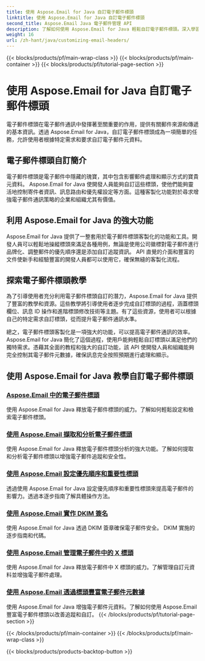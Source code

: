 ```yaml
---
title: 使用 Aspose.Email for Java 自訂電子郵件標頭
linktitle: 使用 Aspose.Email for Java 自訂電子郵件標頭
second_title: Aspose.Email Java 電子郵件管理 API
description: 了解如何使用 Aspose.Email for Java 輕鬆自訂電子郵件標頭。深入學習教學課程並利用電子郵件標頭自訂的強大功能。
weight: 16
url: /zh-hant/java/customizing-email-headers/
---
```


{{< blocks/products/pf/main-wrap-class >}}
{{< blocks/products/pf/main-container >}}
{{< blocks/products/pf/tutorial-page-section >}}

# 使用 Aspose.Email for Java 自訂電子郵件標頭


電子郵件標頭在電子郵件通訊中發揮著至關重要的作用，提供有關郵件來源和傳遞的基本資訊。透過 Aspose.Email for Java，自訂電子郵件標頭成為一項簡單的任務，允許使用者根據特定需求和要求自訂電子郵件元資料。

## 電子郵件標頭自訂簡介

電子郵件標頭是電子郵件中隱藏的瑰寶，其中包含影響郵件處理和顯示方式的寶貴元資料。 Aspose.Email for Java 使開發人員能夠自訂這些標頭，使他們能夠靈活地控制寄件者資訊、訊息路由和優先權設定等方面。這種客製化功能對於尋求增強電子郵件通訊策略的企業和組織尤其有價值。

## 利用 Aspose.Email for Java 的強大功能

Aspose.Email for Java 提供了一整套用於電子郵件標頭客製化的功能和工具。開發人員可以輕鬆地操縱標頭來滿足各種用例，無論是使用公司徽標對電子郵件進行品牌化、調整郵件的優先順序還是添加自訂追蹤資訊。 API 直覺的介面和豐富的文件使新手和經驗豐富的開發人員都可以使用它，確保無縫的客製化流程。

## 探索電子郵件標頭教學

為了引導使用者充分利用電子郵件標頭自訂的潛力，Aspose.Email for Java 提供了豐富的教學和資源。這些教學將引導使用者逐步完成自訂標頭的過程，涵蓋標頭欄位、訊息 ID 操作和進階標頭修改技術等主題。有了這些資源，使用者可以根據自己的特定需求自訂標頭，從而提升電子郵件通訊水準。

總之，電子郵件標頭客製化是一項強大的功能，可以提高電子郵件通訊的效率。 Aspose.Email for Java 簡化了這個過程，使用戶能夠輕鬆自訂標頭以滿足他們的獨特需求。憑藉其全面的教程和強大的自訂功能，該 API 使開發人員和組織能夠完全控制其電子郵件元數據，確保訊息完全按照預期進行處理和顯示。

## 使用 Aspose.Email for Java 教學自訂電子郵件標頭
### [Aspose.Email 中的電子郵件標頭](./email-headers/)
使用 Aspose.Email for Java 釋放電子郵件標頭的威力。了解如何輕鬆設定和檢索電子郵件標頭。
### [使用 Aspose.Email 擷取和分析電子郵件標頭](./extracting-and-analyzing-email-headers/)
使用 Aspose.Email for Java 釋放電子郵件標頭分析的強大功能。了解如何提取和分析電子郵件標頭以增強電子郵件追蹤和安全性。
### [使用 Aspose.Email 設定優先順序和重要性標頭](./setting-priority-and-importance-headers/)
透過使用 Aspose.Email for Java 設定優先順序和重要性標頭來提高電子郵件的影響力。透過本逐步指南了解具體操作方法。
### [使用 Aspose.Email 實作 DKIM 簽名](./dkim-signatures-implementation/)
使用 Aspose.Email for Java 透過 DKIM 簽章確保電子郵件安全。 DKIM 實施的逐步指南和代碼。
### [使用 Aspose.Email 管理電子郵件中的 X 標頭](./managing-x-headers-in-email-messages/)
使用 Aspose.Email for Java 釋放電子郵件中 X 標頭的威力。了解管理自訂元資料並增強電子郵件處理。
### [使用 Aspose.Email 透過標頭豐富電子郵件元數據](./enriching-email-metadata-through-headers/)
使用 Aspose.Email for Java 增強電子郵件元資料。了解如何使用 Aspose.Email 豐富電子郵件標頭以改善追蹤和自訂。
{{< /blocks/products/pf/tutorial-page-section >}}

{{< /blocks/products/pf/main-container >}}
{{< /blocks/products/pf/main-wrap-class >}}

{{< blocks/products/products-backtop-button >}}
